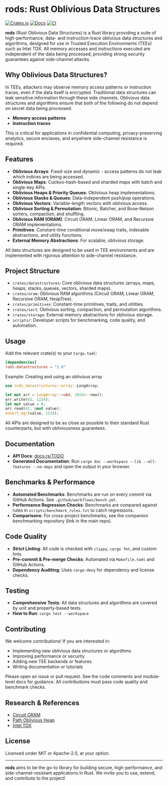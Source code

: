 # rods: Rust Oblivious Data Structures

[![Crates.io](https://img.shields.io/crates/v/TODO.svg)](https://crates.io/crates/TODO)
[![Docs](https://docs.rs/TODO/badge.svg)](https://docs.rs/TODO)
[![CI](https://github.com/xtrm0/rods/actions/workflows/bench.yml/badge.svg)](https://github.com/xtrm0/rods/actions/workflows/bench.yml)

**rods** (Rust Oblivious Data Structures) is a Rust library providing a suite of high-performance, data- and instruction-trace oblivious data structures and algorithms, designed for use in Trusted Execution Environments (TEEs) such as Intel TDX. All memory accesses and instructions executed are independent of the data being processed, providing strong security guarantees against side-channel attacks.

## Why Oblivious Data Structures?

In TEEs, attackers may observe memory access patterns or instruction traces, even if the data itself is encrypted. Traditional data structures can leak sensitive information through these side channels. Oblivious data structures and algorithms ensure that both of the following do not depend on secret data being processed:

- **Memory access patterns** 
- **Instruction traces** 

This is critical for applications in confidential computing, privacy-preserving analytics, secure enclaves, and anywhere side-channel resistance is required.

## Features

- **Oblivious Arrays**: Fixed-size and dynamic - access patterns do not leak which indices are being accessed.
- **Oblivious Maps**: Cuckoo-hash-based and sharded maps with batch and single-key APIs.
- **Oblivious Heaps & Priority Queues**: Oblivious heap implementations.
- **Oblivious Stacks & Queues**: Data-independent push/pop operations.
- **Oblivious Vectors**: Variable-length vectors with oblivious access.
- **Oblivious Sorting & Permutation**: Bitonic, Batcher, and Bose-Nelson sorters, compaction, and shuffling.
- **Oblivious RAM (ORAM)**: Circuit ORAM, Linear ORAM, and Recursive ORAM implementations.
- **Primitives**: Constant-time conditional move/swap traits, indexable abstractions, and utility functions.
- **External Memory Abstractions**: For scalable, oblivious storage.

All data structures are designed to be used in TEE environments and are implemented with rigorous attention to side-channel resistance.

## Project Structure

- `crates/datastructures`: Core oblivious data structures (arrays, maps, heaps, stacks, queues, vectors, sharded maps).
- `crates/oram`: Oblivious RAM algorithms (Circuit ORAM, Linear ORAM, Recursive ORAM, HeapTree).
- `crates/primitives`: Constant-time primitives, traits, and utilities.
- `crates/sort`: Oblivious sorting, compaction, and permutation algorithms.
- `crates/storage`: External memory abstractions for oblivious storage.
- `scripts/`: Developer scripts for benchmarking, code quality, and automation.

## Usage

Add the relevant crate(s) to your `Cargo.toml`:

```toml
[dependencies]
rods-datastructures = "1.0"
```

Example: Creating and using an oblivious array

```rust
use rods_datastructures::array::LongArray;

let mut arr = LongArray::<u64, 1024>::new();
arr.write(42, 1234);
let mut value = 0;
arr.read(42, &mut value);
assert_eq!(value, 1234);
```

All APIs are designed to be as close as possible to their standard Rust counterparts, but with obliviousness guarantees.

## Documentation

- **API Docs**: [docs.rs/TODO](https://docs.rs/TODO)
- **Generated Documentation**: Run `cargo doc --workspace --lib --all-features --no-deps` and open the output in your browser.

## Benchmarks & Performance

- **Automated Benchmarks**: Benchmarks are run on every commit via GitHub Actions. See `.github/workflows/bench.yml`.
- **Performance Regression Checks**: Benchmarks are compared against rules in `scripts/benchmark_rules.txt` to catch regressions.
- **Comparisons**: For cross-project benchmarks, see the companion benchmarking repository (link in the main repo).

## Code Quality

- **Strict Linting**: All code is checked with `clippy`, `cargo fmt`, and custom lints.
- **Pre-commit & Pre-merge Checks**: Automated via `Makefile.toml` and GitHub Actions.
- **Dependency Auditing**: Uses `cargo-deny` for dependency and license checks.

## Testing

- **Comprehensive Tests**: All data structures and algorithms are covered by unit and property-based tests.
- **How to Run**: `cargo test --workspace`

## Contributing

We welcome contributions! If you are interested in:

- Implementing new oblivious data structures or algorithms
- Improving performance or security
- Adding new TEE backends or features
- Writing documentation or tutorials

Please open an issue or pull request. See the code comments and module-level docs for guidance. All contributions must pass code quality and benchmark checks.

## Research & References

- [Circuit ORAM](https://eprint.iacr.org/2014/672.pdf)
- [Path Oblivious Heap](https://eprint.iacr.org/2019/274)
- [Intel TDX](https://www.intel.com/content/www/us/en/architecture-and-technology/tdx.html)

## License

Licensed under MIT or Apache-2.0, at your option.

---

**rods** aims to be the go-to library for building secure, high-performance, and side-channel-resistant applications in Rust. We invite you to use, extend, and contribute to the project!
